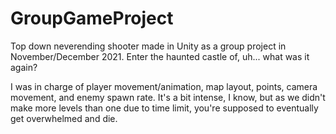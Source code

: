 # GroupGameProject

<p>Top down neverending shooter made in Unity as a group project in November/December 2021. Enter the haunted castle of, uh... what was it again?</p>

<p>I was in charge of player movement/animation, map layout, points, camera movement, and enemy spawn rate. It's a bit intense, I know, but as we didn't make more levels than one due to time limit, you're supposed to eventually get overwhelmed and die.</p>
